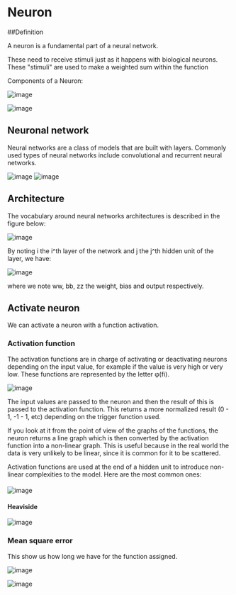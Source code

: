 # Neuron

##Definition

A neuron is a fundamental part of a neural network.

These need to receive stimuli just as it happens with biological neurons. These "stimuli" are used to make a weighted sum within the function

Components of a Neuron:

![image](https://user-images.githubusercontent.com/78567418/148115904-510fbe1b-71b9-4ea5-a761-46b9006da540.png)

![image](https://user-images.githubusercontent.com/78567418/148115962-c8593848-424f-493b-9dfe-e262442c706e.png)

## Neuronal network

Neural networks are a class of models that are built with layers. Commonly used types of neural networks include convolutional and recurrent neural networks.

![image](https://user-images.githubusercontent.com/78567418/148116173-c722e3e7-03f4-4ae7-af73-c94bc75bdd39.png)
![image](https://user-images.githubusercontent.com/78567418/148116186-1aed8dfe-950d-4bcc-b08b-618399081977.png)

## Architecture

The vocabulary around neural networks architectures is described in the figure below:

![image](https://user-images.githubusercontent.com/78567418/148117765-0f50484a-78eb-401b-aafc-ffcd7a11bf2f.png)

By noting i the i^th layer of the network and j the j^th hidden unit of the layer, we have:

![image](https://user-images.githubusercontent.com/78567418/148117895-1c03596a-1b96-46a3-ac87-e83f0e338b7f.png)

where we note ww, bb, zz the weight, bias and output respectively.


## Activate neuron

We can activate a neuron with a function activation.

### Activation function

The activation functions are in charge of activating or deactivating neurons depending on the input value, for example if the value is very high or very low. These functions are represented by the letter φ(fi).

![image](https://user-images.githubusercontent.com/78567418/148116989-ad05c4e2-f349-4c5b-8420-2bb4a33130f6.png)

The input values are passed to the neuron and then the result of this is passed to the activation function. This returns a more normalized result (0 - 1, -1 - 1, etc) depending on the trigger function used.

If you look at it from the point of view of the graphs of the functions, the neuron returns a line graph which is then converted by the activation function into a non-linear graph. This is useful because in the real world the data is very unlikely to be linear, since it is common for it to be scattered.

Activation functions are used at the end of a hidden unit to introduce non-linear complexities to the model. Here are the most common ones:

####

![image](https://user-images.githubusercontent.com/78567418/148118158-59311123-7033-42e5-8244-4c2148a3d5ce.png)

#### Heaviside 

![image](https://user-images.githubusercontent.com/78567418/148117527-451930bf-de86-4863-8e2a-25311129cb5e.png)

### Mean square error

This show us how long we have for the function assigned.

![image](https://user-images.githubusercontent.com/78567418/148119993-ca435983-0577-4e99-a99b-50df2e02cfe5.png)

![image](https://user-images.githubusercontent.com/78567418/148120190-238c47e8-ecd3-4665-a2b6-56f700ca4b3e.png)








